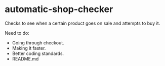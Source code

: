 # automatic-shop-checker
Checks to see when a certain product goes on sale and attempts to buy it.

Need to do:
- Going through checkout.
- Making it faster.
- Better coding standards.
- README.md